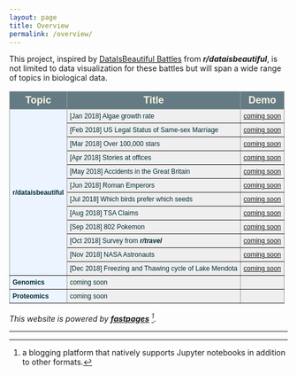 ```yaml
---
layout: page
title: Overview
permalink: /overview/
---
```


This project, inspired by [DataIsBeautiful Battles](https://www.reddit.com/r/dataisbeautiful/comments/7kl3k1/announcing_dataisbeautiful_battles_create_compete/) from ***r/dataisbeautiful***, is not limited to data visualization for these battles but will span a wide range of topics in biological data.

<style type="text/css">
.tg  {border-collapse:collapse;border-color:#93a1a1;border-spacing:0;}
.tg td{background-color:#fdf6e3;border-color:#93a1a1;border-style:solid;border-width:1px;color:#002b36;
  font-family:Arial, sans-serif;font-size:12px;overflow:hidden;padding:5px 5px;word-break:normal;}
.tg th{background-color:#657b83;border-color:#93a1a1;border-style:solid;border-width:1px;color:#fdf6e3;
  font-family:Arial, sans-serif;font-size:12px;font-weight:normal;overflow:hidden;padding:5px 5px;word-break:normal;}
.tg .tg-vjpu{background-color:#ecf4ff;border-color:inherit;font-weight:bold;text-align:left;vertical-align:middle}
.tg .tg-32pj{border-color:inherit;font-size:large;font-weight:bold;text-align:center;vertical-align:middle}
.tg .tg-y698{background-color:#efefef;border-color:inherit;text-align:left;vertical-align:top}
.tg .tg-fgdu{background-color:#ecf4ff;border-color:inherit;font-weight:bold;text-align:left;vertical-align:top}
</style>
<table class="tg">
<thead>
  <tr>
    <th class="tg-32pj">Topic</th>
    <th class="tg-32pj">Title</th>
    <th class="tg-32pj">Demo</th>
  </tr>
</thead>
<tbody>
  <tr>
    <td class="tg-vjpu" rowspan="12">r/dataisbeautiful</td>
    <td class="tg-y698">[Jan 2018] Algae growth rate</td>
    <td class="tg-y698"><a href="https://www.reddit.com/r/dataisbeautiful/comments/7nm6ed/battle_dataviz_battle_for_the_month_of_january/" target="_blank" rel="noopener noreferrer">coming soon</a></td>
  </tr>
  <tr>
    <td class="tg-y698">[Feb 2018] US Legal Status of Same-sex Marriage</td>
    <td class="tg-y698"><a href="https://www.reddit.com/r/dataisbeautiful/comments/7vegvf/battle_dataviz_battle_for_the_month_of_february/" target="_blank" rel="noopener noreferrer">coming soon</a></td>
  </tr>
  <tr>
    <td class="tg-y698">[Mar 2018] Over 100,000 stars</td>
    <td class="tg-y698"><a href="https://www.reddit.com/r/dataisbeautiful/comments/825mg6/battle_dataviz_battle_for_the_month_of_march_2018/" target="_blank" rel="noopener noreferrer">coming soon</a></td>
  </tr>
  <tr>
    <td class="tg-y698">[Apr 2018] Stories at offices</td>
    <td class="tg-y698"><a href="https://www.reddit.com/r/dataisbeautiful/comments/88ymvb/battle_dataviz_battle_for_the_month_of_april_2018/" target="_blank" rel="noopener noreferrer">coming soon</a></td>
  </tr>
  <tr>
    <td class="tg-y698">[May 2018] Accidents in the Great Britain</td>
    <td class="tg-y698"><a href="https://www.reddit.com/r/dataisbeautiful/comments/8hmt9d/battle_dataviz_battle_for_the_month_of_may_2018/" target="_blank" rel="noopener noreferrer">coming soon</a></td>
  </tr>
  <tr>
    <td class="tg-y698">[Jun 2018] Roman Emperors</td>
    <td class="tg-y698"><a href="https://www.reddit.com/r/dataisbeautiful/comments/8ogk4k/battle_dataviz_battle_for_the_month_of_june_2018/" target="_blank" rel="noopener noreferrer">coming soon</a></td>
  </tr>
  <tr>
    <td class="tg-y698">[Jul 2018] Which birds prefer which seeds</td>
    <td class="tg-y698"><a href="https://www.reddit.com/r/dataisbeautiful/comments/8vhxhq/battle_dataviz_battle_for_the_month_of_july_2018/" target="_blank" rel="noopener noreferrer">coming soon</a></td>
  </tr>
  <tr>
    <td class="tg-y698">[Aug 2018] TSA Claims</td>
    <td class="tg-y698"><a href="https://www.reddit.com/r/dataisbeautiful/comments/950j3n/battle_dataviz_battle_for_the_month_of_august/" target="_blank" rel="noopener noreferrer">coming soon</a></td>
  </tr>
  <tr>
    <td class="tg-y698">[Sep 2018] 802 Pokemon</td>
    <td class="tg-y698"><a href="https://www.reddit.com/r/dataisbeautiful/comments/9cuzs3/battle_dataviz_battle_for_the_month_of_september/" target="_blank" rel="noopener noreferrer">coming soon</a></td>
  </tr>
  <tr>
    <td class="tg-y698">[Oct 2018] Survey from <span style="font-weight:bold;font-style:italic">r/travel</span></td>
    <td class="tg-y698"><a href="https://www.reddit.com/r/dataisbeautiful/comments/9kfrjr/battle_dataviz_battle_for_the_month_of_october/" target="_blank" rel="noopener noreferrer">coming soon</a></td>
  </tr>
  <tr>
    <td class="tg-y698">[Nov 2018] NASA Astronauts</td>
    <td class="tg-y698"><a href="https://www.reddit.com/r/dataisbeautiful/comments/9ud457/battle_dataviz_battle_for_the_month_of_november/" target="_blank" rel="noopener noreferrer">coming soon</a></td>
  </tr>
  <tr>
    <td class="tg-y698">[Dec 2018] Freezing and Thawing cycle of Lake Mendota</td>
    <td class="tg-y698"><a href="https://www.reddit.com/r/dataisbeautiful/comments/a2p5f0/battle_dataviz_battle_for_the_month_of_december/" target="_blank" rel="noopener noreferrer">coming soon</a></td>
  </tr>
  <tr>
    <td class="tg-fgdu">Genomics</td>
    <td class="tg-y698">coming soon</td>
    <td class="tg-y698"></td>
  </tr>
  <tr>
    <td class="tg-fgdu">Proteomics</td>
    <td class="tg-y698">coming soon</td>
    <td class="tg-y698"></td>
  </tr>
</tbody>
</table>

*This website is powered by **[fastpages](https://github.com/fastai/fastpages)** [^1].*


<hr>

[^1]:a blogging platform that natively supports Jupyter notebooks in addition to other formats.

